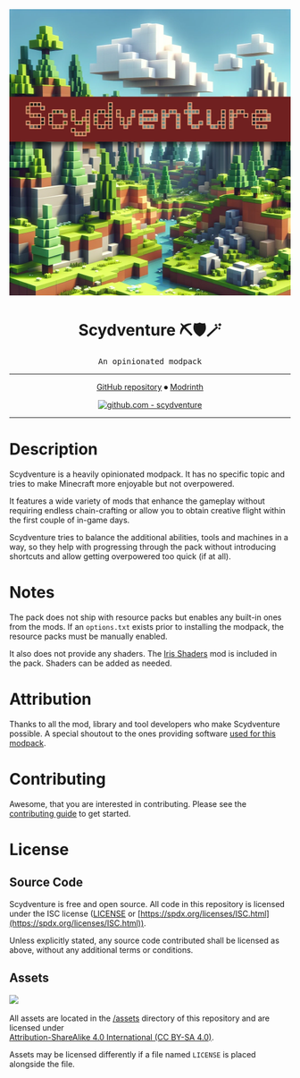 <div align="center">

<img width="512" height="512" src="assets/scydventure-full.webp" alt="DALL·E generated Scydventure landscape in Minecraft style" />

# Scydventure ⛏🛡🪄

<samp>An opinionated modpack</samp>

---

[GitHub repository](https://github.com/scyfar/scydventure)
⏺
[Modrinth](https://modrinth.com/modpack/scydventure)

[![github.com - scydventure](https://img.shields.io/github/v/release/scyfar/scydventure?label=%20&logo=github&include_prereleases)](https://github.com/scyfar/scydventure/releases/latest)

---

</div>

# Description

Scydventure is a heavily opinionated modpack.
It has no specific topic and tries to make Minecraft more enjoyable but not overpowered.

It features a wide variety of mods that enhance the gameplay without requiring endless
chain-crafting or allow you to obtain creative flight within the first couple of in-game days.

Scydventure tries to balance the additional abilities, tools and machines in a way, so they help
with progressing through the pack without introducing shortcuts and allow getting overpowered too
quick (if at all).

# Notes

The pack does not ship with resource packs but enables any built-in ones from the mods.
If an `options.txt` exists prior to installing the modpack, the resource packs must be manually
enabled.

It also does not provide any shaders. The [Iris Shaders](https://modrinth.com/mod/iris) mod is
included in the pack. Shaders can be added as needed.

# Attribution

Thanks to all the mod, library and tool developers who make Scydventure possible.
A special shoutout to the ones providing software [used for this modpack](ATTRIBUTION.md).

# Contributing

Awesome, that you are interested in contributing. Please see the
[contributing guide](CONTRIBUTING.md) to get started.

# License

## Source Code

Scydventure is free and open source. All code in this repository is licensed under
the ISC license ([LICENSE](LICENSE) or
[https://spdx.org/licenses/ISC.html](https://spdx.org/licenses/ISC.html)).

Unless explicitly stated, any source code contributed shall be licensed as above, without any
additional terms or conditions.

## Assets

<img src="https://licensebuttons.net/l/by-sa/4.0/88x31.png" height="31" />

All assets are located in the [/assets](/assets) directory of this repository and are licensed under \
[Attribution-ShareAlike 4.0 International (CC BY-SA 4.0)](https://creativecommons.org/licenses/by-sa/4.0/).

Assets may be licensed differently if a file named `LICENSE` is placed alongside the file.

<!-- link references -->

[packwiz]: https://packwiz.infra.link/
